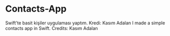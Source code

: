 # Contacts-App
Swift'te basit kişiler uygulaması yaptım.  Kredi: Kasım Adalan 
I made a simple contacts app in Swift. Credits: Kasım Adalan
